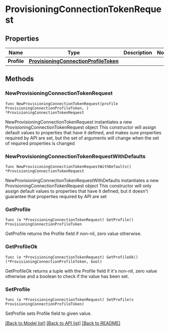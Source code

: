 # ProvisioningConnectionTokenRequest

## Properties

Name | Type | Description | Notes
------------ | ------------- | ------------- | -------------
**Profile** | [**ProvisioningConnectionProfileToken**](ProvisioningConnectionProfileToken.md) |  | 

## Methods

### NewProvisioningConnectionTokenRequest

`func NewProvisioningConnectionTokenRequest(profile ProvisioningConnectionProfileToken, ) *ProvisioningConnectionTokenRequest`

NewProvisioningConnectionTokenRequest instantiates a new ProvisioningConnectionTokenRequest object
This constructor will assign default values to properties that have it defined,
and makes sure properties required by API are set, but the set of arguments
will change when the set of required properties is changed

### NewProvisioningConnectionTokenRequestWithDefaults

`func NewProvisioningConnectionTokenRequestWithDefaults() *ProvisioningConnectionTokenRequest`

NewProvisioningConnectionTokenRequestWithDefaults instantiates a new ProvisioningConnectionTokenRequest object
This constructor will only assign default values to properties that have it defined,
but it doesn't guarantee that properties required by API are set

### GetProfile

`func (o *ProvisioningConnectionTokenRequest) GetProfile() ProvisioningConnectionProfileToken`

GetProfile returns the Profile field if non-nil, zero value otherwise.

### GetProfileOk

`func (o *ProvisioningConnectionTokenRequest) GetProfileOk() (*ProvisioningConnectionProfileToken, bool)`

GetProfileOk returns a tuple with the Profile field if it's non-nil, zero value otherwise
and a boolean to check if the value has been set.

### SetProfile

`func (o *ProvisioningConnectionTokenRequest) SetProfile(v ProvisioningConnectionProfileToken)`

SetProfile sets Profile field to given value.



[[Back to Model list]](../README.md#documentation-for-models) [[Back to API list]](../README.md#documentation-for-api-endpoints) [[Back to README]](../README.md)


